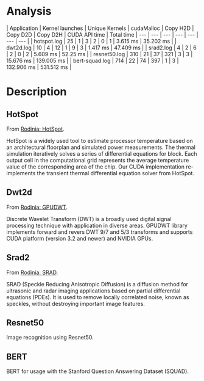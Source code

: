 # Analysis

| Application | Kernel launches | Unique Kernels | cudaMalloc | Copy H2D | Copy D2D | Copy D2H | CUDA API time | Total time
| --- | --- | --- | --- | --- | --- | --- |
| hotspot.log | 25 | 1 | 3 | 2 | 0 | 1 | 3.615 ms | 35.202 ms |
| dwt2d.log | 10 | 4 | 12 | 1 | 9 | 3 | 1.417 ms | 47.409 ms |
| srad2.log | 4 | 2 | 6 | 2 | 0 | 2 | 5.609 ms | 52.25 ms |
| resnet50.log | 310 | 21 | 37 | 321 | 3 | 3 | 15.676 ms | 139.005 ms |
| bert-squad.log | 714 | 22 | 74 | 397 | 1 | 3 | 132.906 ms | 531.512 ms |

# Description

## HotSpot

From [Rodinia: HotSpot](http://www.cs.virginia.edu/rodinia/doku.php?id=hotspot).

HotSpot is a widely used tool to estimate processor temperature based on an
architectural floorplan and simulated power measurements. The thermal
simulation iteratively solves a series of differential equations for block.
Each output cell in the computational grid represents the average temperature
value of the corresponding area of the chip. Our CUDA implementation
re-implements the transient thermal differential equation solver from HotSpot.

## Dwt2d

From [Rodinia: GPUDWT](http://www.cs.virginia.edu/rodinia/doku.php?id=gpudwt).

Discrete Wavelet Transform (DWT) is a broadly used digital signal processing
technique with application in diverse areas. GPUDWT library implements forward
and revers DWT 9/7 and 5/3 transforms and supports CUDA platform (version 3.2
and newer) and NVIDIA GPUs. 

##  Srad2

From [Rodinia: SRAD](http://www.cs.virginia.edu/rodinia/doku.php?id=srad).

SRAD (Speckle Reducing Anisotropic Diffusion) is a diffusion method for
ultrasonic and radar imaging applications based on partial differential
equations (PDEs). It is used to remove locally correlated noise, known as
speckles, without destroying important image features.

## Resnet50

Image recognition using Resnet50.

## BERT

BERT for usage with the Stanford Question Answering Dataset (SQUAD).
